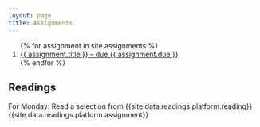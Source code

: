 ```yaml
---
layout: page
title: Assignments
---
```


<ol>
  {% for assignment in site.assignments %}
    <li><a href="{{assignment.url}}">{{ assignment.title }} – due {{ assignment.due }}</a></li>
  {% endfor %}
</ol>

## Readings

For Monday:
Read a selection from {{site.data.readings.platform.reading}}{{site.data.readings.platform.assignment}}
